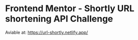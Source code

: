  # Frontend Mentor - Shortly URL shortening API Challenge
 Aviable at: https://url-shortly.netlify.app/
